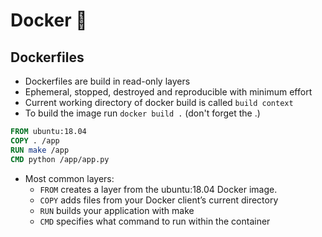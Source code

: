 # Docker :whale:

## Dockerfiles

- Dockerfiles are build in read-only layers
- Ephemeral, stopped, destroyed and reproducible with minimum effort
- Current working directory of docker build is called `build context`
- To build the image run `docker build .` (don't forget the .)

```dockerfile
FROM ubuntu:18.04
COPY . /app
RUN make /app
CMD python /app/app.py
```

- Most common layers:
   - `FROM` creates a layer from the ubuntu:18.04 Docker image.
   - `COPY` adds files from your Docker client’s current directory
   - `RUN` builds your application with make
   - `CMD` specifies what command to run within the container
